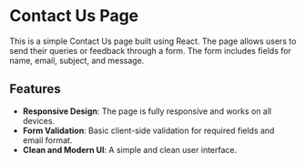 # Contact Us Page

This is a simple Contact Us page built using React. The page allows users to send their queries or feedback through a form. The form includes fields for name, email, subject, and message. 

## Features

- **Responsive Design**: The page is fully responsive and works on all devices.
- **Form Validation**: Basic client-side validation for required fields and email format.
- **Clean and Modern UI**: A simple and clean user interface.
